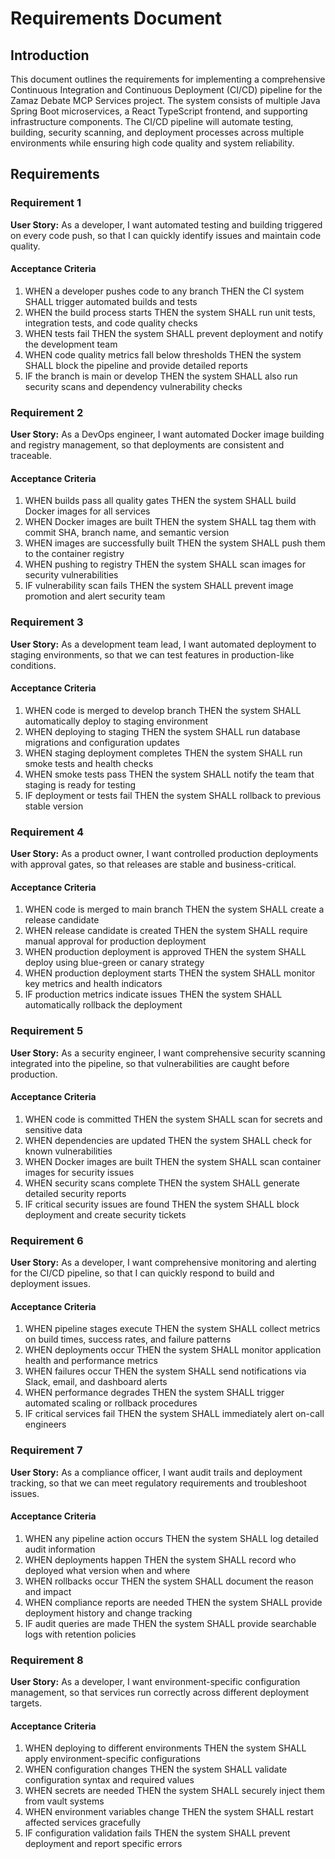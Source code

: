 # Requirements Document

## Introduction

This document outlines the requirements for implementing a comprehensive Continuous Integration and Continuous Deployment (CI/CD) pipeline for the Zamaz Debate MCP Services project. The system consists of multiple Java Spring Boot microservices, a React TypeScript frontend, and supporting infrastructure components. The CI/CD pipeline will automate testing, building, security scanning, and deployment processes across multiple environments while ensuring high code quality and system reliability.

## Requirements

### Requirement 1

**User Story:** As a developer, I want automated testing and building triggered on every code push, so that I can quickly identify issues and maintain code quality.

#### Acceptance Criteria

1. WHEN a developer pushes code to any branch THEN the CI system SHALL trigger automated builds and tests
2. WHEN the build process starts THEN the system SHALL run unit tests, integration tests, and code quality checks
3. WHEN tests fail THEN the system SHALL prevent deployment and notify the development team
4. WHEN code quality metrics fall below thresholds THEN the system SHALL block the pipeline and provide detailed reports
5. IF the branch is main or develop THEN the system SHALL also run security scans and dependency vulnerability checks

### Requirement 2

**User Story:** As a DevOps engineer, I want automated Docker image building and registry management, so that deployments are consistent and traceable.

#### Acceptance Criteria

1. WHEN builds pass all quality gates THEN the system SHALL build Docker images for all services
2. WHEN Docker images are built THEN the system SHALL tag them with commit SHA, branch name, and semantic version
3. WHEN images are successfully built THEN the system SHALL push them to the container registry
4. WHEN pushing to registry THEN the system SHALL scan images for security vulnerabilities
5. IF vulnerability scan fails THEN the system SHALL prevent image promotion and alert security team

### Requirement 3

**User Story:** As a development team lead, I want automated deployment to staging environments, so that we can test features in production-like conditions.

#### Acceptance Criteria

1. WHEN code is merged to develop branch THEN the system SHALL automatically deploy to staging environment
2. WHEN deploying to staging THEN the system SHALL run database migrations and configuration updates
3. WHEN staging deployment completes THEN the system SHALL run smoke tests and health checks
4. WHEN smoke tests pass THEN the system SHALL notify the team that staging is ready for testing
5. IF deployment or tests fail THEN the system SHALL rollback to previous stable version

### Requirement 4

**User Story:** As a product owner, I want controlled production deployments with approval gates, so that releases are stable and business-critical.

#### Acceptance Criteria

1. WHEN code is merged to main branch THEN the system SHALL create a release candidate
2. WHEN release candidate is created THEN the system SHALL require manual approval for production deployment
3. WHEN production deployment is approved THEN the system SHALL deploy using blue-green or canary strategy
4. WHEN production deployment starts THEN the system SHALL monitor key metrics and health indicators
5. IF production metrics indicate issues THEN the system SHALL automatically rollback the deployment

### Requirement 5

**User Story:** As a security engineer, I want comprehensive security scanning integrated into the pipeline, so that vulnerabilities are caught before production.

#### Acceptance Criteria

1. WHEN code is committed THEN the system SHALL scan for secrets and sensitive data
2. WHEN dependencies are updated THEN the system SHALL check for known vulnerabilities
3. WHEN Docker images are built THEN the system SHALL scan container images for security issues
4. WHEN security scans complete THEN the system SHALL generate detailed security reports
5. IF critical security issues are found THEN the system SHALL block deployment and create security tickets

### Requirement 6

**User Story:** As a developer, I want comprehensive monitoring and alerting for the CI/CD pipeline, so that I can quickly respond to build and deployment issues.

#### Acceptance Criteria

1. WHEN pipeline stages execute THEN the system SHALL collect metrics on build times, success rates, and failure patterns
2. WHEN deployments occur THEN the system SHALL monitor application health and performance metrics
3. WHEN failures occur THEN the system SHALL send notifications via Slack, email, and dashboard alerts
4. WHEN performance degrades THEN the system SHALL trigger automated scaling or rollback procedures
5. IF critical services fail THEN the system SHALL immediately alert on-call engineers

### Requirement 7

**User Story:** As a compliance officer, I want audit trails and deployment tracking, so that we can meet regulatory requirements and troubleshoot issues.

#### Acceptance Criteria

1. WHEN any pipeline action occurs THEN the system SHALL log detailed audit information
2. WHEN deployments happen THEN the system SHALL record who deployed what version when and where
3. WHEN rollbacks occur THEN the system SHALL document the reason and impact
4. WHEN compliance reports are needed THEN the system SHALL provide deployment history and change tracking
5. IF audit queries are made THEN the system SHALL provide searchable logs with retention policies

### Requirement 8

**User Story:** As a developer, I want environment-specific configuration management, so that services run correctly across different deployment targets.

#### Acceptance Criteria

1. WHEN deploying to different environments THEN the system SHALL apply environment-specific configurations
2. WHEN configuration changes THEN the system SHALL validate configuration syntax and required values
3. WHEN secrets are needed THEN the system SHALL securely inject them from vault systems
4. WHEN environment variables change THEN the system SHALL restart affected services gracefully
5. IF configuration validation fails THEN the system SHALL prevent deployment and report specific errors